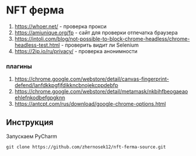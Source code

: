 # NFT ферма

1. https://whoer.net/ - проверка прокси
2. https://amiunique.org/fp - сайт для проверки отпечатка браузера
3. https://intoli.com/blog/not-possible-to-block-chrome-headless/chrome-headless-test.html - проверить видит ли Selenium
4. https://2ip.io/ru/privacy/ - проверка анонимности

### плагины

1. https://chrome.google.com/webstore/detail/canvas-fingerprint-defend/lanfdkkpgfjfdikkncbnojekcppdebfp
2. https://chrome.google.com/webstore/detail/metamask/nkbihfbeogaeaoehlefnkodbefgpgknn
3. https://antcpt.com/rus/download/google-chrome-options.html


## Инструкция

Запускаем PyCharm

```
git clone https://github.com/zhernosek12/nft-ferma-source.git
```


